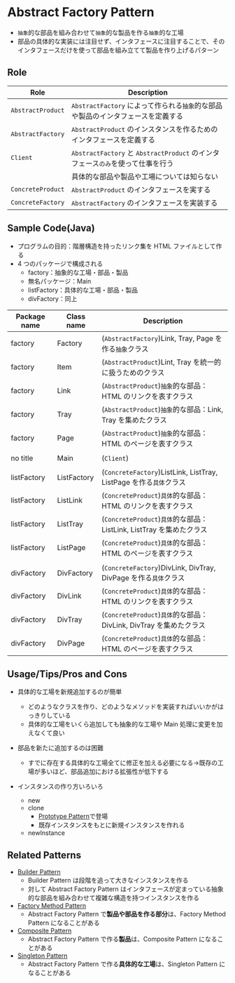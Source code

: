 # Abstract Factory Pattern

- `抽象`的な部品を組み合わせて`抽象`的な製品を作る`抽象`的な工場
- 部品の具体的な実装には注目せず、インタフェースに注目することで、そのインタフェースだけを使って部品を組み立てて製品を作り上げるパターン

## Role

| Role              | Description                                                                      |
| ----------------- | -------------------------------------------------------------------------------- |
| `AbstractProduct` | `AbstractFactory` によって作られる`抽象`的な部品や製品のインタフェースを定義する |
| `AbstractFactory` | `AbstractProduct` のインスタンスを作るためのインタフェースを定義する             |
| `Client`          | `AbstractFactory` と `AbstractProduct` のインタフェース`のみ`を使って仕事を行う  |
|                   | 具体的な部品や製品や工場については知らない                                       |
| `ConcreteProduct` | `AbstractProduct` のインタフェースを実する                                       |
| `ConcreteFactory` | `AbstractFactory` のインタフェースを実装する                                     |

## Sample Code(Java)

- プログラムの目的：階層構造を持ったリンク集を HTML ファイルとして作る
- 4 つのパッケージで構成される
  - factory：抽象的な工場・部品・製品
  - 無名パッケージ：Main
  - listFactory：具体的な工場・部品・製品
  - divFactory：同上

| Package name | Class name  | Description                                                          |
| ------------ | ----------- | -------------------------------------------------------------------- |
| factory      | Factory     | (`AbstractFactory`)Link, Tray, Page を作る`抽象`クラス               |
| factory      | Item        | (`AbstractProduct`)Lint, Tray を統一的に扱うためのクラス             |
| factory      | Link        | (`AbstractProduct`)`抽象`的な部品：HTML のリンクを表すクラス         |
| factory      | Tray        | (`AbstractProduct`)`抽象`的な部品：Link, Tray を集めたクラス         |
| factory      | Page        | (`AbstractProduct`)`抽象`的な部品：HTML のページを表すクラス         |
|              |             |                                                                      |
| no title     | Main        | (`Client`)                                                           |
|              |             |                                                                      |
| listFactory  | ListFactory | (`ConcreteFactory`)ListLink, ListTray, ListPage を作る`具体`クラス   |
| listFactory  | ListLink    | (`ConcreteProduct`)`具体`的な部品：HTML のリンクを表すクラス         |
| listFactory  | ListTray    | (`ConcreteProduct`)`具体`的な部品：ListLink, ListTray を集めたクラス |
| listFactory  | ListPage    | (`ConcreteProduct`)`具体`的な部品：HTML のページを表すクラス         |
|              |             |                                                                      |
| divFactory   | DivFactory  | (`ConcreteFactory`)DivLink, DivTray, DivPage を作る`具体`クラス      |
| divFactory   | DivLink     | (`ConcreteProduct`)`具体`的な部品：HTML のリンクを表すクラス         |
| divFactory   | DivTray     | (`ConcreteProduct`)`具体`的な部品：DivLink, DivTray を集めたクラス   |
| divFactory   | DivPage     | (`ConcreteProduct`)`具体`的な部品：HTML のページを表すクラス         |

## Usage/Tips/Pros and Cons

- 具体的な工場を新規追加するのが簡単
  - どのようなクラスを作り、どのようなメソッドを実装すればいいかがはっきりしている
  - 具体的な工場をいくら追加しても抽象的な工場や Main 処理に変更を加えなくて良い
- 部品を新たに追加するのは困難

  - すでに存在する具体的な工場全てに修正を加える必要になる->既存の工場が多いほど、部品追加における拡張性が低下する

- インスタンスの作り方いろいろ
  - new
  - clone
    - [Prototype Pattern](../06-prototype-pattern/)で登場
    - 既存インスタンスをもとに新規インスタンスを作れる
  - newInstance

## Related Patterns

- [Builder Pattern](../07-builder-pattern/)
  - Builder Pattern は段階を追って大きなインスタンスを作る
  - 対して Abstract Factory Pattern はインタフェースが定まっている抽象的な部品を組み合わせて複雑な構造を持つインスタンスを作る
- [Factory Method Pattern](../04-factory-method-pattern/)
  - Abstract Factory Pattern で**製品や部品を作る部分**は、Factory Method Pattern になることがある
- [Composite Pattern](../11-composite-pattern/)
  - Abstract Factory Pattern で作る**製品**は、Composite Pattern になることがある
- [Singleton Pattern](../05-singleton-pattern/)
  - Abstract Factory Pattern で作る**具体的な工場**は、Singleton Pattern になることがある
